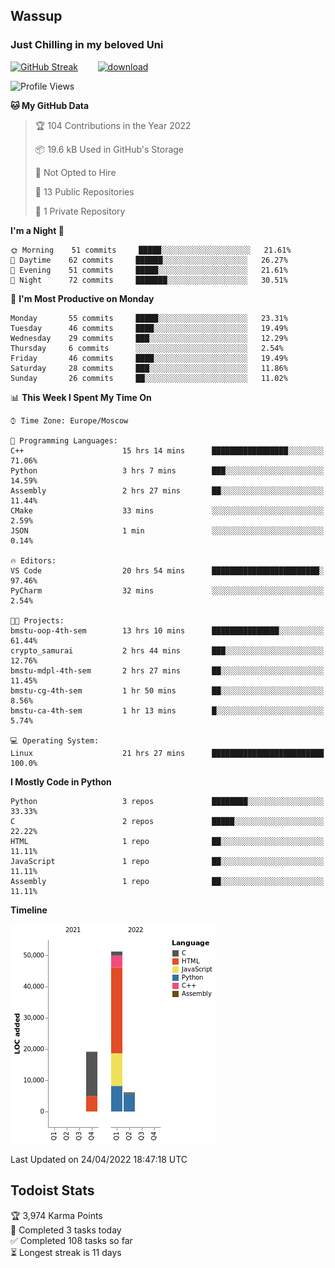 ## Wassup 
### Just Chilling in my beloved Uni 

<!--
-->

[![GitHub Streak](http://github-readme-streak-stats.herokuapp.com?user=archeoss&theme=shades-of-purple&hide_border=true&date_format=j%20M%5B%20Y%5D)](https://git.io/streak-stats)&nbsp;&nbsp;&nbsp;&nbsp;&nbsp;&nbsp;&nbsp;&nbsp;[![download](https://user-images.githubusercontent.com/68448737/147796309-d8b65b1d-4dde-40d9-b03a-2b42aaa6cd43.jpeg)
](https://bmstu.ru/)

<!--START_SECTION:waka-->
![Profile Views](http://img.shields.io/badge/Profile%20Views-0-blue)

**🐱 My GitHub Data** 

> 🏆 104 Contributions in the Year 2022
 > 
> 📦 19.6 kB Used in GitHub's Storage 
 > 
> 🚫 Not Opted to Hire
 > 
> 📜 13 Public Repositories 
 > 
> 🔑 1 Private Repository 
 > 
**I'm a Night 🦉** 

```text
🌞 Morning    51 commits     █████░░░░░░░░░░░░░░░░░░░░   21.61% 
🌆 Daytime    62 commits     ██████░░░░░░░░░░░░░░░░░░░   26.27% 
🌃 Evening    51 commits     █████░░░░░░░░░░░░░░░░░░░░   21.61% 
🌙 Night      72 commits     ███████░░░░░░░░░░░░░░░░░░   30.51%

```
📅 **I'm Most Productive on Monday** 

```text
Monday       55 commits     █████░░░░░░░░░░░░░░░░░░░░   23.31% 
Tuesday      46 commits     ████░░░░░░░░░░░░░░░░░░░░░   19.49% 
Wednesday    29 commits     ███░░░░░░░░░░░░░░░░░░░░░░   12.29% 
Thursday     6 commits      ░░░░░░░░░░░░░░░░░░░░░░░░░   2.54% 
Friday       46 commits     ████░░░░░░░░░░░░░░░░░░░░░   19.49% 
Saturday     28 commits     ███░░░░░░░░░░░░░░░░░░░░░░   11.86% 
Sunday       26 commits     ██░░░░░░░░░░░░░░░░░░░░░░░   11.02%

```


📊 **This Week I Spent My Time On** 

```text
⌚︎ Time Zone: Europe/Moscow

💬 Programming Languages: 
C++                      15 hrs 14 mins      █████████████████░░░░░░░░   71.06% 
Python                   3 hrs 7 mins        ███░░░░░░░░░░░░░░░░░░░░░░   14.59% 
Assembly                 2 hrs 27 mins       ██░░░░░░░░░░░░░░░░░░░░░░░   11.44% 
CMake                    33 mins             ░░░░░░░░░░░░░░░░░░░░░░░░░   2.59% 
JSON                     1 min               ░░░░░░░░░░░░░░░░░░░░░░░░░   0.14%

🔥 Editors: 
VS Code                  20 hrs 54 mins      ████████████████████████░   97.46% 
PyCharm                  32 mins             ░░░░░░░░░░░░░░░░░░░░░░░░░   2.54%

🐱‍💻 Projects: 
bmstu-oop-4th-sem        13 hrs 10 mins      ███████████████░░░░░░░░░░   61.44% 
crypto_samurai           2 hrs 44 mins       ███░░░░░░░░░░░░░░░░░░░░░░   12.76% 
bmstu-mdpl-4th-sem       2 hrs 27 mins       ██░░░░░░░░░░░░░░░░░░░░░░░   11.45% 
bmstu-cg-4th-sem         1 hr 50 mins        ██░░░░░░░░░░░░░░░░░░░░░░░   8.56% 
bmstu-ca-4th-sem         1 hr 13 mins        █░░░░░░░░░░░░░░░░░░░░░░░░   5.74%

💻 Operating System: 
Linux                    21 hrs 27 mins      █████████████████████████   100.0%

```

**I Mostly Code in Python** 

```text
Python                   3 repos             ████████░░░░░░░░░░░░░░░░░   33.33% 
C                        2 repos             █████░░░░░░░░░░░░░░░░░░░░   22.22% 
HTML                     1 repo              ██░░░░░░░░░░░░░░░░░░░░░░░   11.11% 
JavaScript               1 repo              ██░░░░░░░░░░░░░░░░░░░░░░░   11.11% 
Assembly                 1 repo              ██░░░░░░░░░░░░░░░░░░░░░░░   11.11%

```


**Timeline**

![Chart not found](https://raw.githubusercontent.com/archeoss/archeoss/master/charts/bar_graph.png) 


 Last Updated on 24/04/2022 18:47:18 UTC
<!--END_SECTION:waka-->

## Todoist Stats

<!-- TODO-IST:START -->
🏆  3,974 Karma Points           
🌸  Completed 3 tasks today           
✅  Completed 108 tasks so far           
⏳  Longest streak is 11 days
<!-- TODO-IST:END -->
